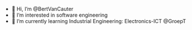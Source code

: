- 👋 Hi, I’m @BertVanCauter
- 👀 I’m interested in software engineering
- 🌱 I’m currently learning Industrial Engineering: Electronics-ICT @GroepT

<!---
BertVanCauter/BertVanCauter is a ✨ special ✨ repository because its `README.md` (this file) appears on your GitHub profile.
You can click the Preview link to take a look at your changes.
--->
